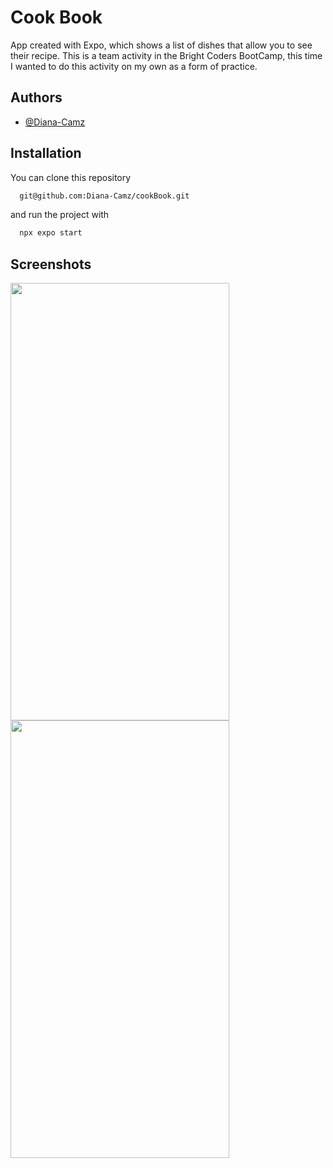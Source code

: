 # Cook Book

App created with Expo, which shows a list of dishes that allow you to see their recipe.
This is a team activity in the Bright Coders BootCamp, this time I wanted to do this activity on my own as a form of practice.

## Authors

- [@Diana-Camz](https://www.github.com/octokatherine)


## Installation

You can clone this repository 
```bash
  git@github.com:Diana-Camz/cookBook.git
```
and run the project with
```bash
  npx expo start
```
## Screenshots
<img src="https://github.com/Diana-Camz/cookBook/assets/89281129/b833c2da-cd45-4f23-a2bc-9d9003e2562a" width="350" height="700">
<img src="https://github.com/Diana-Camz/cookBook/assets/89281129/6adbd593-715e-4d0e-90e1-a2f2d3721212" width="350" height="700">


